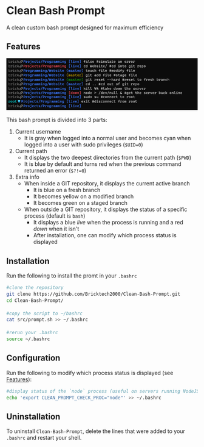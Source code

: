# Clean Bash Prompt

A clean custom bash prompt designed for maximum efficiency

## Features

![screenshot](./screenshot.png)

This bash prompt is divided into 3 parts:

1. Current username
   - It is gray when logged into a normal user and becomes cyan when logged into a user with sudo privileges (`$UID=0`)
2. Current path
   - It displays the two deepest directories from the current path (`$PWD`)
   - It is blue by default and turns red when the previous command returned an error (`$?!=0`)
3. Extra info
   - When inside a GIT repository, it displays the current active branch
     - It is blue on a fresh branch
     - It becomes yellow on a modified branch
     - It becomes green on a staged branch
   - When outside a GIT repository, it displays the status of a specific process (default is `bash`)
     - It displays a blue _live_ when the process is running and a red _down_ when it isn't
     - After installation, one can modify which process status is displayed

## Installation

Run the following to install the promt in your `.bashrc`

```bash
#clone the repository
git clone https://github.com/Bricktech2000/Clean-Bash-Prompt.git
cd Clean-Bash-Prompt/

#copy the script to ~/bashrc
cat src/prompt.sh >> ~/.bashrc

#rerun your .bashrc
source ~/.bashrc
```

## Configuration

Run the following to modify which process status is displayed (see [Features](#features)):

```bash
#display status of the `node` process (useful on servers running NodeJS)
echo 'export CLEAN_PROMPT_CHECK_PROC="node"' >> ~/.bashrc
```

## Uninstallation

To uninstall `Clean-Bash-Prompt`, delete the lines that were added to your `.bashrc` and restart your shell.
